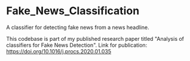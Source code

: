 # Fake_News_Classification
A classifier for detecting fake news from a news headline.

This codebase is part of my published research paper titled "Analysis of classifiers for Fake News Detection".
Link for publication: https://doi.org/10.1016/j.procs.2020.01.035
